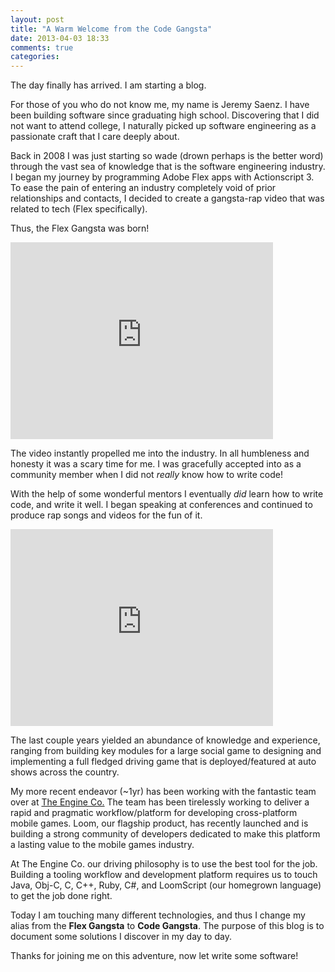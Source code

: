 ```yaml
---
layout: post
title: "A Warm Welcome from the Code Gangsta"
date: 2013-04-03 18:33
comments: true
categories: 
---
```


The day finally has arrived. I am starting a blog.

For those of you who do not know me, my name is Jeremy Saenz. I have been building software since graduating high school. Discovering that I did not want to attend college, I naturally picked up software engineering as a passionate craft that I care deeply about.

Back in 2008 I was just starting so wade (drown perhaps is the better word) through the vast sea of knowledge that is the software engineering industry. I began my journey by programming Adobe Flex apps with Actionscript 3. To ease the pain of entering an industry completely void of prior relationships and contacts, I decided to create a gangsta-rap video that was related to tech (Flex specifically).

Thus, the Flex Gangsta was born!

<iframe width="420" height="315" src="http://www.youtube.com/embed/k76KH-MxdAI" frameborder="0" allowfullscreen></iframe>

The video instantly propelled me into the industry. In all humbleness and honesty it was a scary time for me. I was gracefully accepted into as a community member when I did not *really* know how to write code!

With the help of some wonderful mentors I eventually *did* learn how to write code, and write it well. I began speaking at conferences and continued to produce rap songs and videos for the fun of it.

<iframe width="420" height="315" src="http://www.youtube.com/embed/DJ001Kgz5wc" frameborder="0" allowfullscreen></iframe>

The last couple years yielded an abundance of knowledge and experience, ranging from building key modules for a large social game to designing and implementing a full fledged driving game that is deployed/featured at auto shows across the country.

My more recent endeavor (~1yr) has been working with the fantastic team over at [The Engine Co.](http://theengine.co/) The team has been tirelessly working to deliver a rapid and pragmatic workflow/platform for developing cross-platform mobile games. Loom, our flagship product, has recently launched and is building a strong community of developers dedicated to make this platform a lasting value to the mobile games industry.

At The Engine Co. our driving philosophy is to use the best tool for the job. Building a tooling workflow and development platform requires us to touch Java, Obj-C, C, C++, Ruby, C#, and LoomScript (our homegrown language) to get the job done right.

Today I am touching many different technologies, and thus I change my alias from the **Flex Gangsta** to **Code Gangsta**. The purpose of this blog is to document some solutions I discover in my day to day. 

Thanks for joining me on this adventure, now let write some software!

